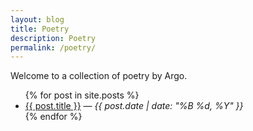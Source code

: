 ```yaml
---
layout: blog
title: Poetry
description: Poetry
permalink: /poetry/
---
```


Welcome to a collection of poetry by Argo.

<ul>
  {% for post in site.posts %}
    <li><a href="{{ site.baseurl }}{{ post.url }}">{{ post.title }}</a> — <em>{{ post.date | date: "%B %d, %Y" }}</em></li>
  {% endfor %}
</ul>